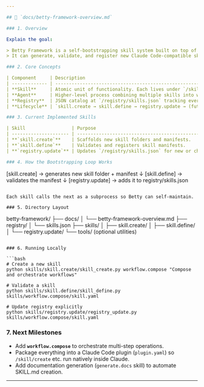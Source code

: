 ```yaml
---

## 📘 `docs/betty-framework-overview.md`

### 1. Overview

Explain the goal:

> Betty Framework is a self-bootstrapping skill system built on top of Claude Code.
> It can generate, validate, and register new Claude Code-compatible skills using its own skill chain.

### 2. Core Concepts

| Component     | Description                                                                                                           |
| ------------- | --------------------------------------------------------------------------------------------------------------------- |
| **Skill**     | Atomic unit of functionality. Each lives under `/skills/<name>/` with its own manifest, SKILL.md, and handler script. |
| **Agent**     | Higher-level process combining multiple skills into workflows.                                                        |
| **Registry**  | JSON catalog at `/registry/skills.json` tracking every skill’s metadata and status.                                   |
| **Lifecycle** | `skill.create → skill.define → registry.update → (future) workflow.compose`.                                          |

### 3. Current Implemented Skills

| Skill                 | Purpose                                                    | Key Files                                                             |
| --------------------- | ---------------------------------------------------------- | --------------------------------------------------------------------- |
| **`skill.create`**    | Scaffolds new skill folders and manifests.                 | `skills/skill.create/skill_create.py`, `skill.yaml`, `SKILL.md`       |
| **`skill.define`**    | Validates and registers skill manifests.                   | `skills/skill.define/skill_define.py`, `skill.yaml`, `SKILL.md`       |
| **`registry.update`** | Updates `/registry/skills.json` for new or changed skills. | `skills/registry.update/registry_update.py`, `skill.yaml`, `SKILL.md` |

### 4. How the Bootstrapping Loop Works

```
[skill.create] → generates new skill folder + manifest
       ↓
[skill.define] → validates the manifest
       ↓
[registry.update] → adds it to registry/skills.json
```

Each skill calls the next as a subprocess so Betty can self-maintain.

### 5. Directory Layout

```
betty-framework/
├── docs/
│   └── betty-framework-overview.md
├── registry/
│   └── skills.json
├── skills/
│   ├── skill.create/
│   ├── skill.define/
│   └── registry.update/
└── tools/        (optional utilities)
```

### 6. Running Locally

```bash
# Create a new skill
python skills/skill.create/skill_create.py workflow.compose "Compose and orchestrate workflows"

# Validate a skill
python skills/skill.define/skill_define.py skills/workflow.compose/skill.yaml

# Update registry explicitly
python skills/registry.update/registry_update.py skills/workflow.compose/skill.yaml
```

### 7. Next Milestones

* Add **`workflow.compose`** to orchestrate multi-step operations.
* Package everything into a Claude Code plugin (`plugin.yaml`) so `/skill/create` etc. run natively inside Claude.
* Add documentation generation (`generate.docs` skill) to automate SKILL.md creation.

---
```

